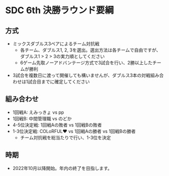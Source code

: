 # SDC 6th 決勝ラウンド要綱

## 方式

* ミックスダブルス3ペアによるチーム対抗戦
  * 各チーム、ダブルス1, 2, 3を選出。選出方法は各チームで自由ですが、ダブルス1 > 2 > 3の実力順としてください
  * 6ゲーム先取ノーアドバンテージ方式で3試合を行い、2勝以上したチームが勝利
* 3試合を複数日に渡って開催しても構いませんが、ダブルス3本の対戦組み合わせは1試合目までに確定してください

## 組み合わせ

* 1回戦A: えみっきょ vs pp 
* 1回戦B: 中間管理職 vs のどか
* 4-5位決定戦: 1回戦Aの敗者 vs 1回戦Bの敗者
* 1-3位決定戦: COLoRFUL❤️ vs 1回戦Aの勝者 vs 1回戦Bの勝者 
  * チーム対抗戦を総当たりで行い、1-3位を決定

## 時期

* 2022年10月以降開始。年内の終了を目指します。
